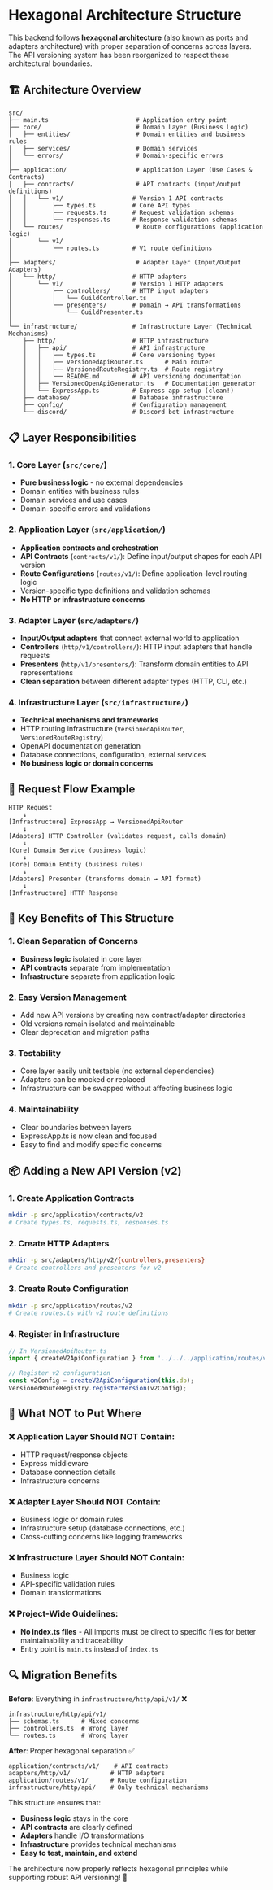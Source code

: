 # Hexagonal Architecture Structure

This backend follows **hexagonal architecture** (also known as ports and adapters architecture) with proper separation of concerns across layers. The API versioning system has been reorganized to respect these architectural boundaries.

## 🏗️ **Architecture Overview**

```
src/
├── main.ts                        # Application entry point
├── core/                          # Domain Layer (Business Logic)
│   ├── entities/                  # Domain entities and business rules
│   ├── services/                  # Domain services
│   └── errors/                    # Domain-specific errors
│
├── application/                   # Application Layer (Use Cases & Contracts)
│   ├── contracts/                 # API contracts (input/output definitions)
│   │   └── v1/                   # Version 1 API contracts
│   │       ├── types.ts          # Core API types
│   │       ├── requests.ts       # Request validation schemas
│   │       └── responses.ts      # Response validation schemas
│   └── routes/                    # Route configurations (application logic)
│       └── v1/
│           └── routes.ts         # V1 route definitions
│
├── adapters/                      # Adapter Layer (Input/Output Adapters)
│   └── http/                     # HTTP adapters
│       └── v1/                   # Version 1 HTTP adapters
│           ├── controllers/      # HTTP input adapters
│           │   └── GuildController.ts
│           └── presenters/       # Domain → API transformations
│               └── GuildPresenter.ts
│
└── infrastructure/               # Infrastructure Layer (Technical Mechanisms)
    ├── http/                     # HTTP infrastructure
    │   ├── api/                  # API infrastructure
    │   │   ├── types.ts          # Core versioning types
    │   │   ├── VersionedApiRouter.ts      # Main router
    │   │   ├── VersionedRouteRegistry.ts  # Route registry
    │   │   └── README.md         # API versioning documentation
    │   ├── VersionedOpenApiGenerator.ts   # Documentation generator
    │   └── ExpressApp.ts         # Express app setup (clean!)
    ├── database/                 # Database infrastructure
    ├── config/                   # Configuration management
    └── discord/                  # Discord bot infrastructure
```

## 📋 **Layer Responsibilities**

### **1. Core Layer** (`src/core/`)

- **Pure business logic** - no external dependencies
- Domain entities with business rules
- Domain services and use cases
- Domain-specific errors and validations

### **2. Application Layer** (`src/application/`)

- **Application contracts and orchestration**
- **API Contracts** (`contracts/v1/`): Define input/output shapes for each API version
- **Route Configurations** (`routes/v1/`): Define application-level routing logic
- Version-specific type definitions and validation schemas
- **No HTTP or infrastructure concerns**

### **3. Adapter Layer** (`src/adapters/`)

- **Input/Output adapters** that connect external world to application
- **Controllers** (`http/v1/controllers/`): HTTP input adapters that handle requests
- **Presenters** (`http/v1/presenters/`): Transform domain entities to API representations
- **Clean separation** between different adapter types (HTTP, CLI, etc.)

### **4. Infrastructure Layer** (`src/infrastructure/`)

- **Technical mechanisms and frameworks**
- HTTP routing infrastructure (`VersionedApiRouter`, `VersionedRouteRegistry`)
- OpenAPI documentation generation
- Database connections, configuration, external services
- **No business logic or domain concerns**

## 🔄 **Request Flow Example**

```
HTTP Request
    ↓
[Infrastructure] ExpressApp → VersionedApiRouter
    ↓
[Adapters] HTTP Controller (validates request, calls domain)
    ↓
[Core] Domain Service (business logic)
    ↓
[Core] Domain Entity (business rules)
    ↓
[Adapters] Presenter (transforms domain → API format)
    ↓
[Infrastructure] HTTP Response
```

## 🎯 **Key Benefits of This Structure**

### **1. Clean Separation of Concerns**

- **Business logic** isolated in core layer
- **API contracts** separate from implementation
- **Infrastructure** separate from application logic

### **2. Easy Version Management**

- Add new API versions by creating new contract/adapter directories
- Old versions remain isolated and maintainable
- Clear deprecation and migration paths

### **3. Testability**

- Core layer easily unit testable (no external dependencies)
- Adapters can be mocked or replaced
- Infrastructure can be swapped without affecting business logic

### **4. Maintainability**

- Clear boundaries between layers
- ExpressApp.ts is now clean and focused
- Easy to find and modify specific concerns

## 📦 **Adding a New API Version (v2)**

### **1. Create Application Contracts**

```bash
mkdir -p src/application/contracts/v2
# Create types.ts, requests.ts, responses.ts
```

### **2. Create HTTP Adapters**

```bash
mkdir -p src/adapters/http/v2/{controllers,presenters}
# Create controllers and presenters for v2
```

### **3. Create Route Configuration**

```bash
mkdir -p src/application/routes/v2
# Create routes.ts with v2 route definitions
```

### **4. Register in Infrastructure**

```typescript
// In VersionedApiRouter.ts
import { createV2ApiConfiguration } from '../../../application/routes/v2/routes.js';

// Register v2 configuration
const v2Config = createV2ApiConfiguration(this.db);
VersionedRouteRegistry.registerVersion(v2Config);
```

## 🚫 **What NOT to Put Where**

### **❌ Application Layer Should NOT Contain:**

- HTTP request/response objects
- Express middleware
- Database connection details
- Infrastructure concerns

### **❌ Adapter Layer Should NOT Contain:**

- Business logic or domain rules
- Infrastructure setup (database connections, etc.)
- Cross-cutting concerns like logging frameworks

### **❌ Infrastructure Layer Should NOT Contain:**

- Business logic
- API-specific validation rules
- Domain transformations

### **❌ Project-Wide Guidelines:**

- **No index.ts files** - All imports must be direct to specific files for better maintainability and traceability
- Entry point is `main.ts` instead of `index.ts`

## 🔍 **Migration Benefits**

**Before**: Everything in `infrastructure/http/api/v1/` ❌

```
infrastructure/http/api/v1/
├── schemas.ts      # Mixed concerns
├── controllers.ts  # Wrong layer
└── routes.ts       # Wrong layer
```

**After**: Proper hexagonal separation ✅

```
application/contracts/v1/    # API contracts
adapters/http/v1/           # HTTP adapters
application/routes/v1/      # Route configuration
infrastructure/http/api/    # Only technical mechanisms
```

This structure ensures that:

- **Business logic** stays in the core
- **API contracts** are clearly defined
- **Adapters** handle I/O transformations
- **Infrastructure** provides technical mechanisms
- **Easy to test, maintain, and extend**

The architecture now properly reflects hexagonal principles while supporting robust API versioning! 🎉

